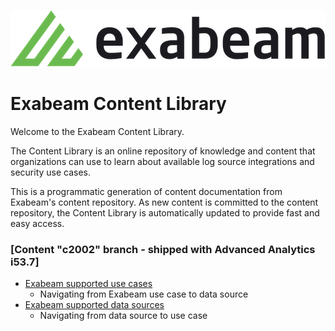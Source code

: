 ![Exabeam](banner.png)

# Exabeam Content Library
Welcome to the Exabeam Content Library.

The Content Library is an online repository of knowledge and content that organizations can use to learn about available log source integrations and security use cases.

This is a programmatic generation of content documentation from Exabeam's content repository. As new content is committed to the content repository, the Content Library is automatically updated to provide fast and easy access.

### [Content "c2002" branch - shipped with Advanced Analytics i53.7]
- [Exabeam supported use cases](https://github.com/ExabeamLabs/Content-Doc/blob/c2002/Exabeam%20Use%20Cases.md)
  - Navigating from Exabeam use case to data source
- [Exabeam supported data sources](https://github.com/ExabeamLabs/Content-Doc/blob/c2002/Exabeam%20Data%20Sources.md)
  - Navigating from data source to use case
